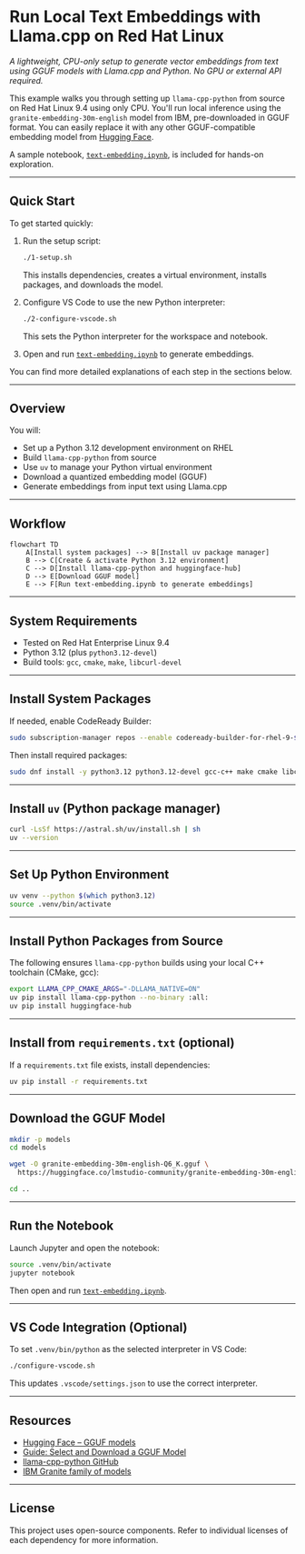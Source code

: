 # Run Local Text Embeddings with Llama.cpp on Red Hat Linux

*A lightweight, CPU-only setup to generate vector embeddings from text using GGUF models with Llama.cpp and Python. No GPU or external API required.*

This example walks you through setting up `llama-cpp-python` from source on Red Hat Linux 9.4 using only CPU. You'll run local inference using the `granite-embedding-30m-english` model from IBM, pre-downloaded in GGUF format. You can easily replace it with any other GGUF-compatible embedding model from [Hugging Face](https://huggingface.co).

A sample notebook, [`text-embedding.ipynb`](./text-embedding.ipynb), is included for hands-on exploration.

---

## Quick Start

To get started quickly:

1. Run the setup script:

   ```bash
   ./1-setup.sh
   ```

   This installs dependencies, creates a virtual environment, installs packages, and downloads the model.

2. Configure VS Code to use the new Python interpreter:

   ```bash
   ./2-configure-vscode.sh
   ```

   This sets the Python interpreter for the workspace and notebook.

3. Open and run [`text-embedding.ipynb`](./text-embedding.ipynb) to generate embeddings.

You can find more detailed explanations of each step in the sections below.

---

## Overview

You will:

* Set up a Python 3.12 development environment on RHEL
* Build `llama-cpp-python` from source
* Use `uv` to manage your Python virtual environment
* Download a quantized embedding model (GGUF)
* Generate embeddings from input text using Llama.cpp

---

## Workflow

```mermaid
flowchart TD
    A[Install system packages] --> B[Install uv package manager]
    B --> C[Create & activate Python 3.12 environment]
    C --> D[Install llama-cpp-python and huggingface-hub]
    D --> E[Download GGUF model]
    E --> F[Run text-embedding.ipynb to generate embeddings]
```

---

## System Requirements

* Tested on Red Hat Enterprise Linux 9.4
* Python 3.12 (plus `python3.12-devel`)
* Build tools: `gcc`, `cmake`, `make`, `libcurl-devel`

---

## Install System Packages

If needed, enable CodeReady Builder:

```bash
sudo subscription-manager repos --enable codeready-builder-for-rhel-9-$(arch)-rpms
```

Then install required packages:

```bash
sudo dnf install -y python3.12 python3.12-devel gcc-c++ make cmake libcurl-devel wget
```

---

## Install `uv` (Python package manager)

```bash
curl -LsSf https://astral.sh/uv/install.sh | sh
uv --version
```

---

## Set Up Python Environment

```bash
uv venv --python $(which python3.12)
source .venv/bin/activate
```

---

## Install Python Packages from Source

The following ensures `llama-cpp-python` builds using your local C++ toolchain (CMake, gcc):

```bash
export LLAMA_CPP_CMAKE_ARGS="-DLLAMA_NATIVE=ON"
uv pip install llama-cpp-python --no-binary :all:
uv pip install huggingface-hub
```

---

## Install from `requirements.txt` (optional)

If a `requirements.txt` file exists, install dependencies:

```bash
uv pip install -r requirements.txt
```

---

## Download the GGUF Model

```bash
mkdir -p models
cd models

wget -O granite-embedding-30m-english-Q6_K.gguf \
  https://huggingface.co/lmstudio-community/granite-embedding-30m-english-GGUF/resolve/main/granite-embedding-30m-english-Q6_K.gguf

cd ..
```

---

## Run the Notebook

Launch Jupyter and open the notebook:

```bash
source .venv/bin/activate
jupyter notebook
```

Then open and run [`text-embedding.ipynb`](./text-embedding.ipynb).

---

## VS Code Integration (Optional)

To set `.venv/bin/python` as the selected interpreter in VS Code:

```bash
./configure-vscode.sh
```

This updates `.vscode/settings.json` to use the correct interpreter.

---

## Resources

* [Hugging Face – GGUF models](https://huggingface.co/models?search=gguf)
* [Guide: Select and Download a GGUF Model](https://shaikhonai.substack.com/i/162148895/select-and-download-a-gguf-model)
* [llama-cpp-python GitHub](https://github.com/abetlen/llama-cpp-python)
* [IBM Granite family of models](https://huggingface.co/ibm)

---

## License

This project uses open-source components. Refer to individual licenses of each dependency for more information.
